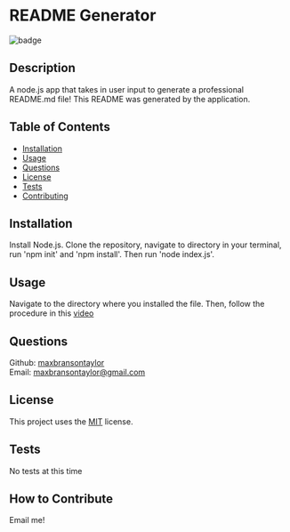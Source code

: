 # README Generator

![badge](https://img.shields.io/badge/license-none-blue)

## Description

A node.js app that takes in user input to generate a professional README.md file! This README was generated by the application.

## Table of Contents

- [Installation](#installation)
- [Usage](#usage)
- [Questions](#questions)
- [License](#license)
- [Tests](#tests)
- [Contributing](#how-to-contribute)

## Installation

Install Node.js. Clone the repository, navigate to directory in your terminal, run 'npm init' and 'npm install'. Then run 'node index.js'.

## Usage

Navigate to the directory where you installed the file. Then, follow the procedure in this [video](https://drive.google.com/file/d/1tuYwd8zWooDHNUWnQ-ylp79cfITHm5CY/view)

## Questions

Github: [maxbransontaylor](https://github.com/maxbransontaylor) </br>
Email: [maxbransontaylor@gmail.com](mailto:maxbransontaylor@gmail.com)

## License

This project uses the [MIT](https://choosealicense.com/licenses/mit) license.

## Tests

No tests at this time

## How to Contribute

Email me!
